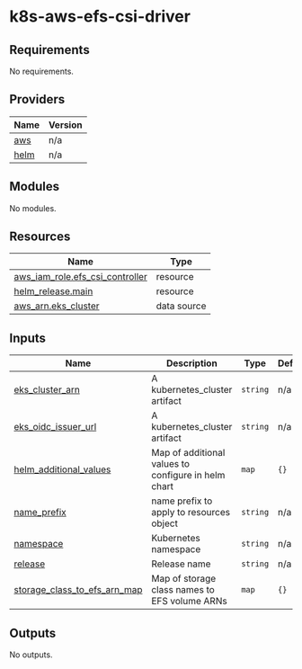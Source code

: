 # k8s-aws-efs-csi-driver

<!-- BEGINNING OF PRE-COMMIT-TERRAFORM DOCS HOOK -->
## Requirements

No requirements.

## Providers

| Name | Version |
|------|---------|
| <a name="provider_aws"></a> [aws](#provider\_aws) | n/a |
| <a name="provider_helm"></a> [helm](#provider\_helm) | n/a |

## Modules

No modules.

## Resources

| Name | Type |
|------|------|
| [aws_iam_role.efs_csi_controller](https://registry.terraform.io/providers/hashicorp/aws/latest/docs/resources/iam_role) | resource |
| [helm_release.main](https://registry.terraform.io/providers/hashicorp/helm/latest/docs/resources/release) | resource |
| [aws_arn.eks_cluster](https://registry.terraform.io/providers/hashicorp/aws/latest/docs/data-sources/arn) | data source |

## Inputs

| Name | Description | Type | Default | Required |
|------|-------------|------|---------|:--------:|
| <a name="input_eks_cluster_arn"></a> [eks\_cluster\_arn](#input\_eks\_cluster\_arn) | A kubernetes\_cluster artifact | `string` | n/a | yes |
| <a name="input_eks_oidc_issuer_url"></a> [eks\_oidc\_issuer\_url](#input\_eks\_oidc\_issuer\_url) | A kubernetes\_cluster artifact | `string` | n/a | yes |
| <a name="input_helm_additional_values"></a> [helm\_additional\_values](#input\_helm\_additional\_values) | Map of additional values to configure in helm chart | `map` | `{}` | no |
| <a name="input_name_prefix"></a> [name\_prefix](#input\_name\_prefix) | name prefix to apply to resources object | `string` | n/a | yes |
| <a name="input_namespace"></a> [namespace](#input\_namespace) | Kubernetes namespace | `string` | n/a | yes |
| <a name="input_release"></a> [release](#input\_release) | Release name | `string` | n/a | yes |
| <a name="input_storage_class_to_efs_arn_map"></a> [storage\_class\_to\_efs\_arn\_map](#input\_storage\_class\_to\_efs\_arn\_map) | Map of storage class names to EFS volume ARNs | `map` | `{}` | no |

## Outputs

No outputs.
<!-- END OF PRE-COMMIT-TERRAFORM DOCS HOOK -->
